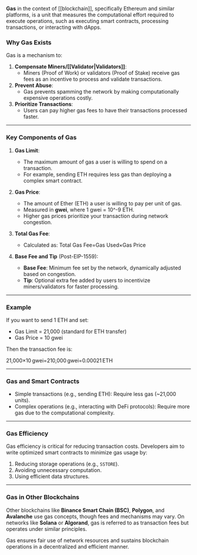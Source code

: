 **Gas** in the context of [[blockchain]], specifically Ethereum and similar platforms, is a unit that measures the computational effort required to execute operations, such as executing smart contracts, processing transactions, or interacting with dApps.

### Why Gas Exists

Gas is a mechanism to:

1. **Compensate Miners/[[Validator|Validators]]**:
    - Miners (Proof of Work) or validators (Proof of Stake) receive gas fees as an incentive to process and validate transactions.
2. **Prevent Abuse**:
    - Gas prevents spamming the network by making computationally expensive operations costly.
3. **Prioritize Transactions**:
    - Users can pay higher gas fees to have their transactions processed faster.

---

### Key Components of Gas

1. **Gas Limit**:
    
    - The maximum amount of gas a user is willing to spend on a transaction.
    - For example, sending ETH requires less gas than deploying a complex smart contract.
2. **Gas Price**:
    
    - The amount of Ether (ETH) a user is willing to pay per unit of gas.
    - Measured in **gwei**, where 1 gwei = 10^-9 ETH.
    - Higher gas prices prioritize your transaction during network congestion.
3. **Total Gas Fee**:
    
    - Calculated as: Total Gas Fee=Gas Used×Gas Price
4. **Base Fee and Tip** (Post-EIP-1559):
    
    - **Base Fee**: Minimum fee set by the network, dynamically adjusted based on congestion.
    - **Tip**: Optional extra fee added by users to incentivize miners/validators for faster processing.

---

### Example

If you want to send 1 ETH and set:

- Gas Limit = 21,000 (standard for ETH transfer)
- Gas Price = 10 gwei

Then the transaction fee is:

21,000×10 gwei=210,000 gwei=0.00021 ETH

---

### Gas and Smart Contracts

- Simple transactions (e.g., sending ETH): Require less gas (~21,000 units).
- Complex operations (e.g., interacting with DeFi protocols): Require more gas due to the computational complexity.

---

### Gas Efficiency

Gas efficiency is critical for reducing transaction costs. Developers aim to write optimized smart contracts to minimize gas usage by:

1. Reducing storage operations (e.g., `SSTORE`).
2. Avoiding unnecessary computation.
3. Using efficient data structures.

---

### Gas in Other Blockchains

Other blockchains like **Binance Smart Chain (BSC)**, **Polygon**, and **Avalanche** use gas concepts, though fees and mechanisms may vary. On networks like **Solana** or **Algorand**, gas is referred to as transaction fees but operates under similar principles.

Gas ensures fair use of network resources and sustains blockchain operations in a decentralized and efficient manner.